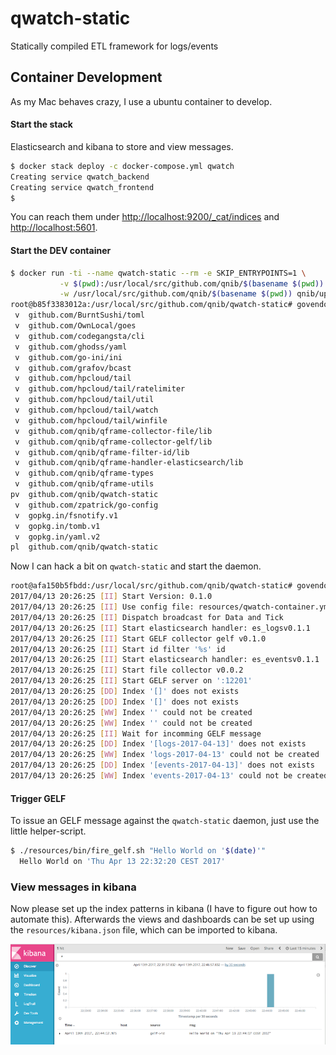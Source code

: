 # qwatch-static
Statically compiled ETL framework for logs/events


## Container Development

As my Mac behaves crazy, I use a ubuntu container to develop.

#### Start the stack
Elasticsearch and kibana to store and view messages.

```bash
$ docker stack deploy -c docker-compose.yml qwatch
Creating service qwatch_backend
Creating service qwatch_frontend
$ 
```

You can reach them under [http://localhost:9200/_cat/indices](http://localhost:9200/_cat/indices) and [http://localhost:5601](http://localhost:5601).

#### Start the DEV container

```bash
$ docker run -ti --name qwatch-static --rm -e SKIP_ENTRYPOINTS=1 \
           -v $(pwd):/usr/local/src/github.com/qnib/$(basename $(pwd)) \
           -w /usr/local/src/github.com/qnib/$(basename $(pwd)) qnib/uplain-golang bash
root@b85f3383012a:/usr/local/src/github.com/qnib/qwatch-static# govendor list
 v  github.com/BurntSushi/toml
 v  github.com/OwnLocal/goes
 v  github.com/codegangsta/cli
 v  github.com/ghodss/yaml
 v  github.com/go-ini/ini
 v  github.com/grafov/bcast
 v  github.com/hpcloud/tail
 v  github.com/hpcloud/tail/ratelimiter
 v  github.com/hpcloud/tail/util
 v  github.com/hpcloud/tail/watch
 v  github.com/hpcloud/tail/winfile
 v  github.com/qnib/qframe-collector-file/lib
 v  github.com/qnib/qframe-collector-gelf/lib
 v  github.com/qnib/qframe-filter-id/lib
 v  github.com/qnib/qframe-handler-elasticsearch/lib
 v  github.com/qnib/qframe-types
 v  github.com/qnib/qframe-utils
pv  github.com/qnib/qwatch-static
 v  github.com/zpatrick/go-config
 v  gopkg.in/fsnotify.v1
 v  gopkg.in/tomb.v1
 v  gopkg.in/yaml.v2
pl  github.com/qnib/qwatch-static
```

Now I can hack a bit on `qwatch-static` and start the daemon.

```bash
root@afa150b5fbdd:/usr/local/src/github.com/qnib/qwatch-static# govendor update +l ; go run main.go --config resources/qwatch-container.yml
2017/04/13 20:26:25 [II] Start Version: 0.1.0
2017/04/13 20:26:25 [II] Use config file: resources/qwatch-container.yml
2017/04/13 20:26:25 [II] Dispatch broadcast for Data and Tick
2017/04/13 20:26:25 [II] Start elasticsearch handler: es_logsv0.1.1
2017/04/13 20:26:25 [II] Start GELF collector gelf v0.1.0
2017/04/13 20:26:25 [II] Start id filter '%s' id
2017/04/13 20:26:25 [II] Start elasticsearch handler: es_eventsv0.1.1
2017/04/13 20:26:25 [II] Start file collector v0.0.2
2017/04/13 20:26:25 [II] Start GELF server on ':12201'
2017/04/13 20:26:25 [DD] Index '[]' does not exists
2017/04/13 20:26:25 [DD] Index '[]' does not exists
2017/04/13 20:26:25 [WW] Index '' could not be created
2017/04/13 20:26:25 [WW] Index '' could not be created
2017/04/13 20:26:25 [II] Wait for incomming GELF message
2017/04/13 20:26:25 [DD] Index '[logs-2017-04-13]' does not exists
2017/04/13 20:26:25 [WW] Index 'logs-2017-04-13' could not be created
2017/04/13 20:26:25 [DD] Index '[events-2017-04-13]' does not exists
2017/04/13 20:26:25 [WW] Index 'events-2017-04-13' could not be created
```

#### Trigger GELF

To issue an GELF message against the `qwatch-static` daemon, just use the little helper-script.

```bash
$ ./resources/bin/fire_gelf.sh "Hello World on '$(date)'"                                                                                                                                                                                       git:(master|✚3
  Hello World on 'Thu Apr 13 22:32:20 CEST 2017'
```

### View messages in kibana

Now please set up the index patterns in kibana (I have to figure out how to automate this).
Afterwards the views and dashboards can be set up using the `resources/kibana.json` file, which can be imported to kibana. 

![](resources/pics/kibana_init.png)
